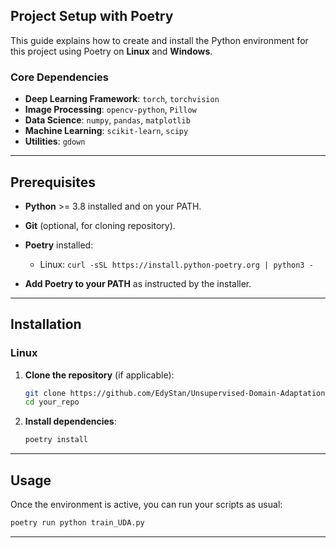 ## Project Setup with Poetry

This guide explains how to create and install the Python environment for this project using Poetry on **Linux** and **Windows**.

### Core Dependencies

* **Deep Learning Framework**: `torch`, `torchvision`
* **Image Processing**: `opencv-python`, `Pillow`
* **Data Science**: `numpy`, `pandas`, `matplotlib`
* **Machine Learning**: `scikit-learn`, `scipy`
* **Utilities**: `gdown`

---

## Prerequisites

* **Python** >= 3.8 installed and on your PATH.
* **Git** (optional, for cloning repository).
* **Poetry** installed:

  * Linux: `curl -sSL https://install.python-poetry.org | python3 -`
* **Add Poetry to your PATH** as instructed by the installer.

---

## Installation

### Linux

1. **Clone the repository** (if applicable):

   ```bash
   git clone https://github.com/EdyStan/Unsupervised-Domain-Adaptation-in-Medical-Imaging.git
   cd your_repo
   ```

2. **Install dependencies**:

   ```bash
   poetry install
   ```

<!-- ### Windows (PowerShell)

1. **Clone the repository** (if applicable):

   ```powershell
   git clone https://github.com/EdyStan/Unsupervised-Domain-Adaptation-in-Medical-Imaging.git
   cd your_repo
   ```

2. **Install dependencies**:

   ```powershell
   poetry install
   ```

3. **Activate the virtual environment**:

   ```powershell
   poetry shell
   ``` -->

---

## Usage

Once the environment is active, you can run your scripts as usual:

```bash
poetry run python train_UDA.py 
```

---
